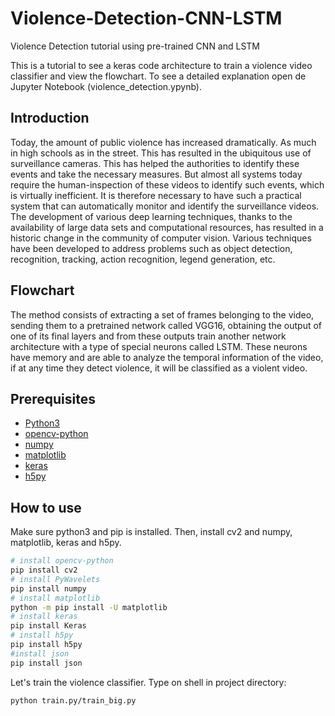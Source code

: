 # Violence-Detection-CNN-LSTM
Violence Detection tutorial using pre-trained CNN and LSTM

This is a tutorial to see a keras code architecture to train a violence video classifier and view the flowchart. To see a detailed explanation open de Jupyter Notebook (violence_detection.ypynb).

## Introduction

Today, the amount of public violence has increased dramatically. As much in high schools as in the street. This has resulted in the ubiquitous use of surveillance cameras. This has helped the authorities to identify these events and take the necessary measures. But almost all systems today require the human-inspection of these videos to identify such events, which is virtually inefficient. It is therefore necessary to have such a practical system that can automatically monitor and identify the surveillance videos. The development of various deep learning techniques, thanks to the availability of large data sets and computational resources, has resulted in a historic change in the community of computer vision. Various techniques have been developed to address problems such as object detection, recognition, tracking, action recognition, legend generation, etc.

## Flowchart

The method consists of extracting a set of frames belonging to the video, sending them to a pretrained network called VGG16, obtaining the output of one of its final layers and from these outputs train another network architecture with a type of special neurons called LSTM. These neurons have memory and are able to analyze the temporal information of the video, if at any time they detect violence, it will be classified as a violent video.

## Prerequisites
* [Python3](https://www.python.org/)
* [opencv-python](https://pypi.python.org/pypi/opencv-python)
* [numpy](http://www.numpy.org)
* [matplotlib](https://matplotlib.org/users/installing.html)
* [keras](https://pypi.org/project/Keras/)
* [h5py](http://docs.h5py.org/en/stable/build.html)

## How to use
Make sure python3 and pip is installed. Then, install cv2 and numpy, matplotlib, keras and h5py.
```bash
# install opencv-python
pip install cv2
# install PyWavelets
pip install numpy
# install matplotlib
python -m pip install -U matplotlib 
# install keras
pip install Keras
# install h5py
pip install h5py
#install json
pip install json
```

Let's train the violence classifier. Type on shell in project directory: 

```bash
python train.py/train_big.py
```

